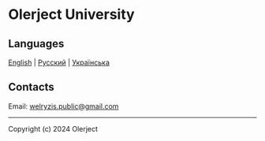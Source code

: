 # Olerject University

## Languages

[English](Languages/en/README.md) | [Русский](Languages/ru/README.md) | [Українська](Languages/ua/README.md)

## Contacts

Email: <welryzis.public@gmail.com>

---

Copyright (c) 2024 Olerject
